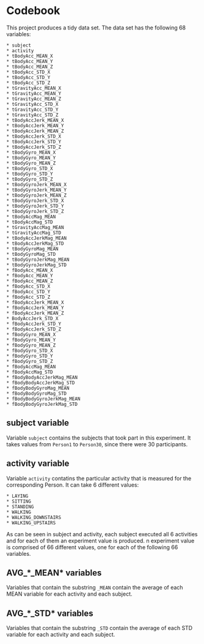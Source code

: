 # Codebook

This project produces a tidy data set.
The data set has the following 68 variables:

    * subject
    * activity
    * tBodyAcc_MEAN_X
    * tBodyAcc_MEAN_Y
    * tBodyAcc_MEAN_Z
    * tBodyAcc_STD_X
    * tBodyAcc_STD_Y
    * tBodyAcc_STD_Z
    * tGravityAcc_MEAN_X
    * tGravityAcc_MEAN_Y
    * tGravityAcc_MEAN_Z
    * tGravityAcc_STD_X
    * tGravityAcc_STD_Y
    * tGravityAcc_STD_Z
    * tBodyAccJerk_MEAN_X
    * tBodyAccJerk_MEAN_Y
    * tBodyAccJerk_MEAN_Z
    * tBodyAccJerk_STD_X
    * tBodyAccJerk_STD_Y
    * tBodyAccJerk_STD_Z
    * tBodyGyro_MEAN_X
    * tBodyGyro_MEAN_Y
    * tBodyGyro_MEAN_Z
    * tBodyGyro_STD_X
    * tBodyGyro_STD_Y
    * tBodyGyro_STD_Z
    * tBodyGyroJerk_MEAN_X
    * tBodyGyroJerk_MEAN_Y
    * tBodyGyroJerk_MEAN_Z
    * tBodyGyroJerk_STD_X
    * tBodyGyroJerk_STD_Y
    * tBodyGyroJerk_STD_Z
    * tBodyAccMag_MEAN
    * tBodyAccMag_STD
    * tGravityAccMag_MEAN
    * tGravityAccMag_STD
    * tBodyAccJerkMag_MEAN
    * tBodyAccJerkMag_STD
    * tBodyGyroMag_MEAN
    * tBodyGyroMag_STD
    * tBodyGyroJerkMag_MEAN
    * tBodyGyroJerkMag_STD
    * fBodyAcc_MEAN_X
    * fBodyAcc_MEAN_Y
    * fBodyAcc_MEAN_Z
    * fBodyAcc_STD_X
    * fBodyAcc_STD_Y
    * fBodyAcc_STD_Z
    * fBodyAccJerk_MEAN_X
    * fBodyAccJerk_MEAN_Y
    * fBodyAccJerk_MEAN_Z
    * BodyAccJerk_STD_X
    * fBodyAccJerk_STD_Y
    * fBodyAccJerk_STD_Z
    * fBodyGyro_MEAN_X
    * fBodyGyro_MEAN_Y
    * fBodyGyro_MEAN_Z
    * fBodyGyro_STD_X
    * fBodyGyro_STD_Y
    * fBodyGyro_STD_Z
    * fBodyAccMag_MEAN
    * fBodyAccMag_STD
    * fBodyBodyAccJerkMag_MEAN
    * fBodyBodyAccJerkMag_STD
    * fBodyBodyGyroMag_MEAN
    * fBodyBodyGyroMag_STD
    * fBodyBodyGyroJerkMag_MEAN
    * fBodyBodyGyroJerkMag_STD

## subject variable
Variable `subject` contains the subjects that took part in this experiment.
It takes values from `Person1` to `Person30`, since there were 30 participants.

## activity variable
Variable `activity` contatins the particular activity that is measured for the corresponding Person.
It can take 6 different values:

    * LAYING
    * SITTING
    * STANDING
    * WALKING
	* WALKING_DOWNSTAIRS
	* WALKING_UPSTAIRS

As can be seen in subject and activity, each subject executed all 6 activities and for each of them an experiment value is produced.
n experiment value is comprised of 66 different values, one for each of the following 66 variables.

## AVG\_\*\_MEAN\* variables
Variables that contain the substring `_MEAN` contain the average of each MEAN variable for each activity and each subject.

## AVG\_\*\_STD\* variables
Variables that contain the substring `_STD` contain the average of each STD variable for each activity and each subject.
